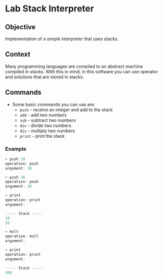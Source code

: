 # Lab Stack Interpreter 
## Objective
Implementation of a simple interpreter that uses stacks.
## Context
Many programming languages are compiled to an abstract machine compiled in stacks. With this in mind, in this software you can use operator and solutions that are stored in stacks.

## Commands
- Some basic commands you can use are:
  - `push` - receive an integer and add to the stack
  - `add` - add two numbers
  - `sub` - subtract two numbers
  - `div` - divide two numbers
  - `div` - multiply two numbers
  - `print` - print the stack

### Example
```c
> push 10
operation: push
argument: 10

> push 30
operation: push
argument: 30

> print
operation: print
argument:

----- Stack -----
10
30

> mult
operation: mult
argument: 

> print
operation: print
argument:

----- Stack -----
300
```
